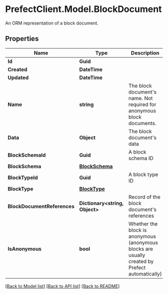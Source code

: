 # PrefectClient.Model.BlockDocument
An ORM representation of a block document.

## Properties

Name | Type | Description | Notes
------------ | ------------- | ------------- | -------------
**Id** | **Guid** |  | [optional] 
**Created** | **DateTime** |  | [optional] 
**Updated** | **DateTime** |  | [optional] 
**Name** | **string** | The block document&#39;s name. Not required for anonymous block documents. | [optional] 
**Data** | **Object** | The block document&#39;s data | [optional] 
**BlockSchemaId** | **Guid** | A block schema ID | 
**BlockSchema** | [**BlockSchema**](BlockSchema.md) |  | [optional] 
**BlockTypeId** | **Guid** | A block type ID | 
**BlockType** | [**BlockType**](BlockType.md) |  | [optional] 
**BlockDocumentReferences** | **Dictionary&lt;string, Object&gt;** | Record of the block document&#39;s references | [optional] 
**IsAnonymous** | **bool** | Whether the block is anonymous (anonymous blocks are usually created by Prefect automatically) | [optional] [default to false]

[[Back to Model list]](../README.md#documentation-for-models) [[Back to API list]](../README.md#documentation-for-api-endpoints) [[Back to README]](../README.md)

